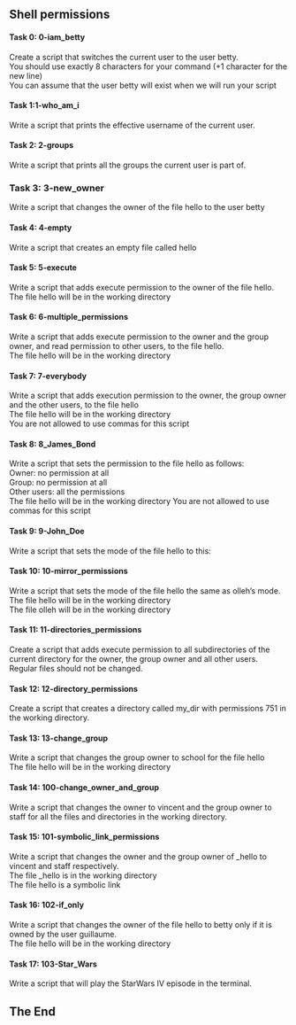 ## Shell permissions

#### Task 0: 0-iam_betty</h4>
Create a script that switches the current user to the user betty.<br>
  You should use exactly 8 characters for your command (+1 character for the new line)<br>
  You can assume that the user betty will exist when we will run your script<br>
#### Task 1:1-who_am_i
Write a script that prints the effective username of the current user.<br>
#### Task 2: 2-groups
Write a script that prints all the groups the current user is part of.<br>
### Task 3: 3-new_owner
Write a script that changes the owner of the file hello to the user betty<br>
#### Task 4: 4-empty
Write a script that creates an empty file called hello<br>
#### Task 5: 5-execute
Write a script that adds execute permission to the owner of the file hello.<br>
   The file hello will be in the working directory <br>
#### Task 6: 6-multiple_permissions
Write a script that adds execute permission to the owner and the group owner, and read permission to other users, to the file hello.<br>
  The file hello will be in the working directory<br>
#### Task 7: 7-everybody
Write a script that adds execution permission to the owner, the group owner and the other users, to the file hello<br>
  The file hello will be in the working directory<br>
  You are not allowed to use commas for this script
#### Task 8: 8_James_Bond
Write a script that sets the permission to the file hello as follows:<br>
Owner: no permission at all<br>
Group: no permission at all<br>
Other users: all the permissions<br>
The file hello will be in the working directory You are not allowed to use commas for this script
#### Task 9: 9-John_Doe
Write a script that sets the mode of the file hello to this:
#### Task 10: 10-mirror_permissions
Write a script that sets the mode of the file hello the same as olleh’s mode.<br>
The file hello will be in the working directory<br>
The file olleh will be in the working directory<br>
#### Task 11: 11-directories_permissions
Create a script that adds execute permission to all subdirectories of the current directory for the owner, the group owner and all other users. Regular files should not be changed.
#### Task 12: 12-directory_permissions
Create a script that creates a directory called my_dir with permissions 751 in the working directory.
#### Task 13: 13-change_group
Write a script that changes the group owner to school for the file hello <br>
The file hello will be in the working directory
#### Task 14: 100-change_owner_and_group
 Write a script that changes the owner to vincent and the group owner to staff for all the files and directories in the working directory.
#### Task 15: 101-symbolic_link_permissions
 Write a script that changes the owner and the group owner of _hello to vincent and staff respectively.<br>
The file _hello is in the working directory<br>
The file hello is a symbolic link<br>
#### Task 16: 102-if_only
Write a script that changes the owner of the file hello to betty only if it is owned by the user guillaume.<br>
The file hello will be in the working directory 
#### Task 17: 103-Star_Wars
Write a script that will play the StarWars IV episode in the terminal.
## The End
